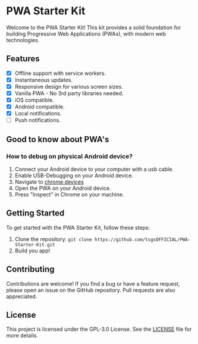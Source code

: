 # PWA Starter Kit

Welcome to the PWA Starter Kit! This kit provides a solid foundation for building Progressive Web Applications (PWAs), with modern web technologies.

## Features

-   [x] Offline support with service workers.
-   [x] Instantaneous updates.
-   [x] Responsive design for various screen sizes.
-   [x] Vanilla PWA - No 3rd party libraries needed.
-   [x] iOS compatible.
-   [x] Android compatible.
-   [x] Local notifications.
-   [ ] Push notifications.

## Good to know about PWA's

### How to debug on physical Android device?

1. Connect your Android device to your computer with a usb cable.
2. Enable USB-Debugging on your Android device.
3. Navigate to [chrome devices](chrome://inspect/#devices)
4. Open the PWA on your Android device.
5. Press "Inspect" in Chrome on your machine.

## Getting Started

To get started with the PWA Starter Kit, follow these steps:

1. Clone the repository: `git clone https://github.com/tsgsOFFICIAL/PWA-Starter-Kit.git`
2. Build you app!

## Contributing

Contributions are welcome! If you find a bug or have a feature request, please open an issue on the GitHub repository.
Pull requests are also appreciated.

## License

This project is licensed under the GPL-3.0 License. See the [LICENSE](LICENSE) file for more details.
